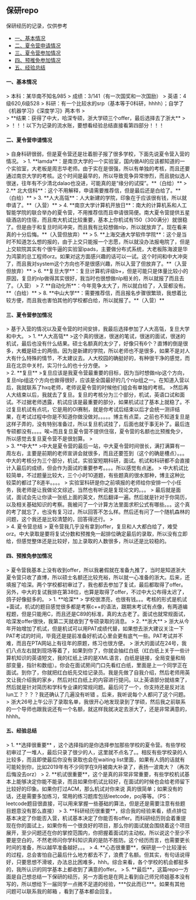 ## 保研repo
保研经历的记录，仅供参考

*  [一、基本情况](#1)
*  [二、夏令营申请情况](#2)
*  [三、夏令营参加情况](#3) 
*  [四、预推免参加情况](#4)
*  [五、经验总结](#5)  

<h4 id="1">一、基本情况</h4>
> 本科：某华南不知名985
> 成绩：3/141（有一次国奖和一次国励）
> 英语：4级620,6级528
> 科研：有一个比较水的srp（基本等于0科研，hhhh）；自学了《机器学习》《深度学习》两本书
> <br>
> **结果：获得了中大，哈深专硕，浙大学硕三个offer，最后选择去了浙大**
> <br>
> ！！！以下为记录的流水账，要想看经验总结直接看第四部分！！！

<h4 id="2">二、夏令营申请情况</h4>
> 自身科研很弱，但是夏令营还是壮着胆子报了很多学校，下面先说夏令营入营的情况。
> 1. **lamda**：是南京大学的一个实验室，国内做AI的应该都知道的一个实验室，大老板是周志华老师。由于实在是很强，所以有单独的考核，而且还要通过南京大学的考核。这个时间是最早的，所以导致竞争异常惨烈，而且貌似选人很迷，往年有不少清北dalao也没进，可能真的是“缘分的试探”。**（白给）**
> 2.** 北大信科**：这个不用解释，申请需要推荐信，但是最后还是白给了。**（白给）**
> 3. **人大高瓴**：人大新建的学院，印象在于应该很有钱，所以就申请了。**（入营）**
> 4. **南京大学计算机开放日**：南大的计算机系和人工智能学院的联合举办的夏令营，不用推荐信而且申请很简便。南大夏令营提供五星级酒店的住宿，而且南大机试比较重要，基本上你机试有150（300满分）就很稳了。但是由于和复旦时间冲突，而且我有比较想做nlp，所以就放弃了。现在看来真的十分后悔。**（入营但放弃）**
> 5. **上海交通大学软件学院**：这个是当时不知道怎么想的报的，由于上交只能报一个志愿，所以就没办法报电院了，但是上交软院其实有个很牛逼的实验室ipads，主要做分布式系统，大老板陈海波是华为鸿蒙的总工程师orz。如果对这方面感兴趣的话可以一试。这个时间和中大冲突了，而且我对system这个方向也不是很感兴趣，所以入营了但放弃了。**（入营但放弃）**
> 6. **复旦大学**：复旦计算机评级b+，但是可能只是体量比较小的原因，复旦的nlp做得其实很好，我当时也很想做nlp相关的，所以就报了而且去了。（入营）
> 7. **自动化所**：今年竞争太大了，所以就白给了，入营都没有。**（白给）**
> 8. **中山大学**：需要推荐信，而且报名步骤很繁琐，我想着比较方便，而且我也害怕其他的学校都白给，所以就报了。**（入营）**

<h4 id="3">三、夏令营参加情况</h4>
> 基于入营的情况以及夏令营的时间安排，我最后选择参加了人大高瓴，复旦大学和中大。
> 1. **人大高瓴**
>这个真的很迷，很迷的笔试，很迷的面试，很迷的机试，最后也没有什么结果。硕士名额真的太少了，好像只有6个？直博的倒是很多，大概是硕士的两倍。因为是新建的学院，所以老师也不是很多，如果不是对人大有什么特殊的情节，不太建议去。人大校园的确挺好的，有种很干净的感觉，而且在北京中关村，实习什么的也十分方便。
> <br>
> 2. **复旦**
>复旦应该是我夏令营最重要的目标，因为当时想做nlp这个方向，复旦nlp组这个方向也做得很好，应该是全国最好的几个nlp组之一。在知道入营以后，我就联系了hxq老师，老师说夏令营的时候他们组会有单独的考核。
>然后再人大结束以后，我就去了复旦。复旦的考核分为三个部分，机试，英语口试和面试。不过据老师透露，机试应该是最重要的部分，如果机试过了基本上就稳了。不过复旦机试有点坑，它是用的OI赛制，就是你考试后结束以后才会统一测评结果，在考试过程中你是不知道你做没做对。。。。。博主有点菜，之前也不知道复旦是这样子弄的，没有特别准备过，所以复旦机试挂了，后面也就于事无补了。最后连专硕都没有。。。。唉~而且复旦夏令营不提供住宿，夏令营的名额也比预推免少，所以感觉去复旦夏令营不是很划算。
> <br>
> 3. **中大**
>中大是夏令营的最后一站，中大夏令营时间很长，满打满算有一周左右，主要是前期的老师宣讲会就很多，而且还要签到（这个的确是槽点）。。。中大的考核分为三个部分，机试，实验室短期科研，面试。机试和科研都不会直接计入最后的成绩，但会作为面试的重要参考。。。。所以感觉有点迷。
> 中大机试比较简单，不过题量比较大，三个小时10道题，有些题真的很水那种，博主这种比较菜的都过了8道半。。。。
> 实验室科研是你之前填报的老师给你安排一个小任务，我老师是让我做论文综述，当然也有听说是复现论文的。。。
> 最后就是面试，面试会先让你读一张纸上面的英文，然后翻译一遍。然后就是针对于你简历，以及相关基础知识的考察。我被问了一个计算方法里面求积公式有哪些。。。这个真的考了就忘了，也没有复习过，所以回答不怎么样。然后还有问了一个随机森林的问题，这个我还是比较清楚的，回答得还行。
><br>
> 4. 夏令营总结
> 夏令营我几乎没有拿到offer，复旦和人大都白给了，难受orz。中大录取是要将复试分数和预推免一起排位确定最后的录取，所以没有立即给，但感觉整体还是比较好，加上录取的人数很多，所以还是比较稳的。 

<h4 id="4">四、预推免参加情况</h4>
> 夏令营我基本上没有收到offer，所以我暑假就在准备九推了，当时是知道浙大夏令营只收了直博，所以硕士名额还比较充裕，所以就一心准备的浙大。后来，还填报了哈深。两个学校都初审过了，我也都去参加了复试，最后都取得了offer。另外，中大的复试我排在第38位，也算是取得了offer，不过中大公布得太迟了，鸽子好像挺多的。
> 1. **哈深**
> 学校很漂亮，也很有钱。。。考核的形式是机试+面试，机试的题目感觉很多都是考察c++的语法，跟期末考试有点像，有两道编程题，但是只能用C，而且还是C89的标准，真的太古老了。面试也就常规面试，哈深发offer很快，我第二天就收到了专硕录取的消息。
> 2. **浙大**
> 浙大从今年开始增加了机试，但是机试可以用PAT成绩代替，如果想去浙大建议关注一下PAT考试的时间，毕竟还是提前准备好机试心里会更有底气一些。PAT考试并不难，而且在PTA网站上有往年的原题，练习也很方便。
> 浙大的面试在24号，我们八点左右就到现场等着了，如果到你了，你就会抽红白纸（红白纸上关于一些计算机知识的英语短文，我的红纸上讲的是XML语言，白纸是链接，全局变量和局部变量，指针和数组）。你会在面试房间门口先看红白纸，里面是上一个同学正在面试。到你了，你就把红白纸先交给记录员。我是先做了自我介绍，然后老师用英文让我介绍我的家乡，然后对红白纸上的内容进行提问。以上英语部分就结束了，然后就是针对简历和学科专业课的常规问题。最后问了一个，你支持还是反对法lun工？？？？我还确认了几遍没有听错 。后来，我听说每个人都问了这个问题。
> 浙大26号上午公示了录取名单，我很开心地发现录到了学硕，然后我之前联系的一个导师也跟我说还有一个名额，就这样我就决定去浙大了，还是非常满意的，hhhh。

<h4 id="5">五、经验总结</h4>
> 1. **选择很重要** ，这个选择指的是你选择参加那些学校的夏令营。有些学校初审过了一堆人，最后只录了很少的人，这里就不点名了。。相反有些学校录的人比较多，而且即使最后你没有录取也会在waiting list里面，如果有人鸽的话就有可能轮到你，比如2019年有不少同学在9月被南大补录了，表扬一波南大？（再次后悔没去orz）
> 2. **机试很重要**，这个是真的非常非常重要，有些学校机试基本上能够决定你能不能录，而且如果你机试比较好，在面试的时候也会给老师留下比较好的印象。如果你打过ACM，那么机试对你来说 真的很简单；如果没有的话，还是需要多加练习，常用的练习题库包括leetcode，poj等等。（PS：leetcode题目很直接，可以用来掌握一些基础的算法，但是还是需要注意有些题目题意没有那么直接）
> 3. **科研经历很重要**，综合我的经验来看，绩点排位基本决定了你能否入营，机试基本决定了你能否有offer。而科研经历则会着重提现在你的面试上，如果你有一个很良好的项目，那么你的面试就会围绕着这个项目展开，至少问题还在你的掌控范围内，你把握着面试的主动权。所以说这个至少不要是空白的，不然老师问你学科知识真的是防不胜防。这个经历而言，也需要更长时间的准备，所以越早准备越好。。。
> 4. **心态很重要**，保研是一个比较漫长的过程，总会害怕自己最后什么地方都去不了，浪费了名额。但其实，有句话说得好，只要思想不滑坡，办法总比困难多，hhh。综合来看，各个学校的机会都挺多的，我所认识的同学基本上都收到了满意的offer。
> 5. **最后**，这篇repo一方面是自己想总结一下保研的经历，另一方面也是在网上看到自己师兄师姐基本没有写的，所以想给下一届同学一点微不足道的经验，***仅此而已***。如果有其他问题可以联系我的邮箱 <xray20161@gmail.com> ，看到了基本都会回复。